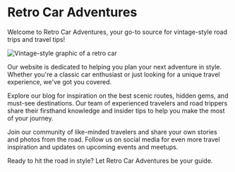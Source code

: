 <!--font:Montserrat-->

# Retro Car Adventures

Welcome to Retro Car Adventures, your go-to source for vintage-style road trips and travel tips! 

![Vintage-style graphic of a retro car](link_to_wallpaper_image)

Our website is dedicated to helping you plan your next adventure in style. Whether you're a classic car enthusiast or just looking for a unique travel experience, we've got you covered.

Explore our blog for inspiration on the best scenic routes, hidden gems, and must-see destinations. Our team of experienced travelers and road trippers share their firsthand knowledge and insider tips to help you make the most of your journey.

Join our community of like-minded travelers and share your own stories and photos from the road. Follow us on social media for even more travel inspiration and updates on upcoming events and meetups.

Ready to hit the road in style? Let Retro Car Adventures be your guide.

<!--

Write me markdown content of website with wallpaper:

"A vintage-style graphic of a retro car for a car or travel website"

The header of the page should not be copy of the text but rather a real content of the website which is using this wallpaper.


---


# Retro Car Adventures

Welcome to Retro Car Adventures, your go-to source for vintage-style road trips and travel tips! 

![Vintage-style graphic of a retro car](link_to_wallpaper_image)

Our website is dedicated to helping you plan your next adventure in style. Whether you're a classic car enthusiast or just looking for a unique travel experience, we've got you covered.

Explore our blog for inspiration on the best scenic routes, hidden gems, and must-see destinations. Our team of experienced travelers and road trippers share their firsthand knowledge and insider tips to help you make the most of your journey.

Join our community of like-minded travelers and share your own stories and photos from the road. Follow us on social media for even more travel inspiration and updates on upcoming events and meetups.

Ready to hit the road in style? Let Retro Car Adventures be your guide.


---


Write me a Google font which is best fitting for the website.

Pick from the list:
- Montserrat
- IBM Plex Sans
- Great Vibes
- Dancing Script
- Lobster
- Playfair Display
- Futura
- Roboto
- Open Sans
- Lato
- Inter
- Exo 2
- Orbitron
- Raleway
- Alegreya
- Poppins
- Barlow Condensed


Write just the font name nothing else.


---


Montserrat.

-->
